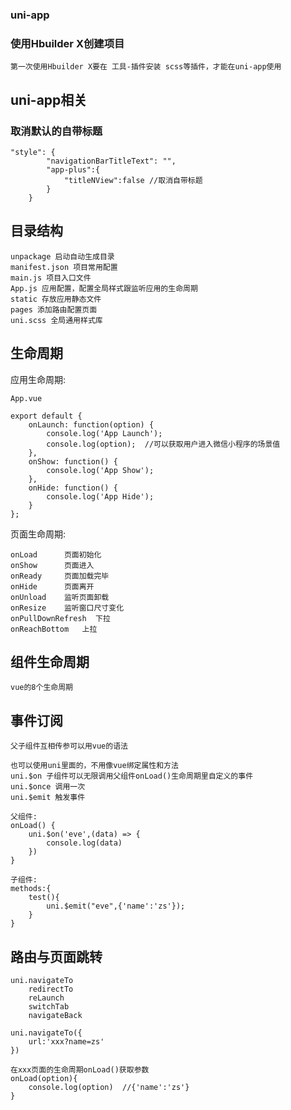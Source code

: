 ### uni-app

### 使用Hbuilder X创建项目

```
第一次使用Hbuilder X要在 工具-插件安装 scss等插件，才能在uni-app使用
```

## uni-app相关

### 取消默认的自带标题

```
"style": {
		"navigationBarTitleText": "",
		"app-plus":{
			"titleNView":false //取消自带标题
		}
	}
```

## 目录结构

```
unpackage 启动自动生成目录
manifest.json 项目常用配置
main.js 项目入口文件
App.js 应用配置，配置全局样式跟监听应用的生命周期
static 存放应用静态文件
pages 添加路由配置页面
uni.scss 全局通用样式库 
```

## 生命周期


应用生命周期:

```
App.vue

export default {
	onLaunch: function(option) {
		console.log('App Launch');
		console.log(option);  //可以获取用户进入微信小程序的场景值
	},
	onShow: function() {
		console.log('App Show');
	},
	onHide: function() {
		console.log('App Hide');
	}
};
```

页面生命周期:

```
onLoad		页面初始化
onShow		页面进入
onReady		页面加载完毕
onHide		页面离开
onUnload	监听页面卸载
onResize	监听窗口尺寸变化
onPullDownRefresh  下拉
onReachBottom	上拉
```

## 组件生命周期

```
vue的8个生命周期
```


## 事件订阅

```
父子组件互相传参可以用vue的语法

也可以使用uni里面的，不用像vue绑定属性和方法
uni.$on 子组件可以无限调用父组件onLoad()生命周期里自定义的事件
uni.$once 调用一次
uni.$emit 触发事件

父组件:
onLoad() {
	uni.$on('eve',(data) => {
		console.log(data)
	})
}

子组件:
methods:{
	test(){
		uni.$emit("eve",{'name':'zs'});
	}
}
```

## 路由与页面跳转

```
uni.navigateTo
	redirectTo
	reLaunch
	switchTab
	navigateBack
	
uni.navigateTo({
	url:'xxx?name=zs'
})

在xxx页面的生命周期onLoad()获取参数
onLoad(option){
	console.log(option)  //{'name':'zs'}
}
```
